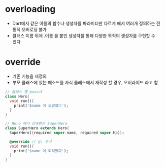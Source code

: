 # overloading
- Dart에서 같은 이름의 함수나 생성자를 파라미터만 다르게 해서 여러개 정의하는 전통적 오버로딩 불가
- 클래스 이름 뒤에 .이름 을 붙인 생성자를 통해 다양한 목적의 생성자를 구현할 수 있다

# override
- 기존 기능을 재정의
- 부모 클래스에 있는 메소드를 자식 클래스에서 재작성 할 경우, 오버라이드 라고 함

```dart
// 클래스 명 pascal
class Hero{
  void run(){
    print('$name 이 도망쳤다');
  }
}

// Hero 에서 상속받은 SuperHero
class SuperHero extends Hero{
  SuperHero({required super.name, required super.hp});

  @override // @: 주석
  void run(){
    print('$name 이 퇴각했다');
  }
}

```

